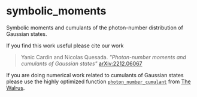 # symbolic_moments
Symbolic moments and cumulants of the photon-number distribution of Gaussian states.

If you find this work useful please cite our work

> Yanic Cardin and Nicolas Quesada. *"Photon-number moments and cumulants of Gaussian states"* [arXiv:2212.06067](https://arxiv.org/abs/2212.06067)

If you are doing numerical work related to cumulants of Gaussian states please use the highly optimized function [`photon_number_cumulant`](https://the-walrus.readthedocs.io/en/latest/code/quantum.html#thewalrus.quantum.photon_number_cumulant) from [The Walrus](https://joss.theoj.org/papers/10.21105/joss.01705). 
